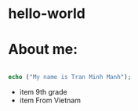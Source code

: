# hello-world
# About me:
```php

echo ("My name is Tran Minh Manh");

```
* item
9th grade
* item
From Vietnam
